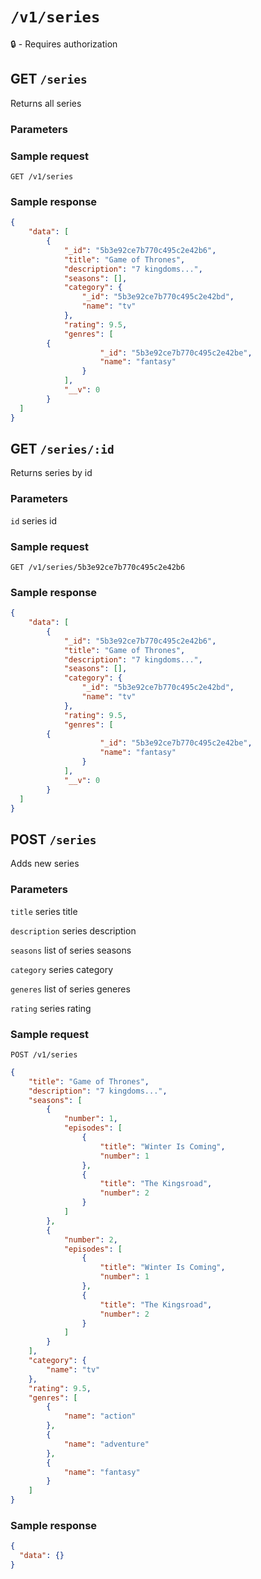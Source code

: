 # `/v1/series`
:lock: - Requires authorization

## GET `/series`

Returns all series

### Parameters

### Sample request
`GET /v1/series`

### Sample response
```json
{
	"data": [
		{
			"_id": "5b3e92ce7b770c495c2e42b6",
			"title": "Game of Thrones",
			"description": "7 kingdoms...",
			"seasons": [],
			"category": {
				"_id": "5b3e92ce7b770c495c2e42bd",
				"name": "tv"
			},
			"rating": 9.5,
			"genres": [
        {
					"_id": "5b3e92ce7b770c495c2e42be",
					"name": "fantasy"
				}
			],
			"__v": 0
		}
  ]
}
```

## GET `/series/:id`

Returns series by id

### Parameters

`id` series id

### Sample request
`GET /v1/series/5b3e92ce7b770c495c2e42b6`

### Sample response
```json
{
	"data": [
		{
			"_id": "5b3e92ce7b770c495c2e42b6",
			"title": "Game of Thrones",
			"description": "7 kingdoms...",
			"seasons": [],
			"category": {
				"_id": "5b3e92ce7b770c495c2e42bd",
				"name": "tv"
			},
			"rating": 9.5,
			"genres": [
        {
					"_id": "5b3e92ce7b770c495c2e42be",
					"name": "fantasy"
				}
			],
			"__v": 0
		}
  ]
}
```

## POST `/series`

Adds new series

### Parameters

`title` series title

`description` series description

`seasons` list of series seasons

`category` series category

`generes` list of series generes

`rating` series rating

### Sample request
`POST /v1/series`
```json
{
    "title": "Game of Thrones",
    "description": "7 kingdoms...",
    "seasons": [
        {
            "number": 1,
            "episodes": [
                {
                    "title": "Winter Is Coming",
                    "number": 1
                },
                {
                    "title": "The Kingsroad",
                    "number": 2
                }
            ]
        },
        {
            "number": 2,
            "episodes": [
                {
                    "title": "Winter Is Coming",
                    "number": 1
                },
                {
                    "title": "The Kingsroad",
                    "number": 2
                }
            ]
        }
    ],
    "category": {
        "name": "tv"
    },
    "rating": 9.5,
    "genres": [
        {
            "name": "action"
        },
        {
            "name": "adventure"
        },
        {
            "name": "fantasy"
        }
    ]
}
```

### Sample response
```json
{
  "data": {}
}
```
